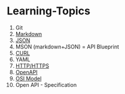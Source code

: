 # Learning-Topics

1. Git
2. [Markdown](Markdown.md)
3. [JSON](JSON.md)
4. MSON (markdown+JSON) = API Blueprint
5. [CURL](curl.md)
6. YAML
7. [HTTP/HTTPS](HTTP/HTTPS.md)
8. [OpenAPI](OpenAPI.md)
9. [OSI Model](OSI.md)
10. Open API - Specification   
